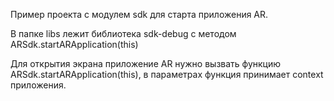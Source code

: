 Пример проекта с модулем sdk для старта приложения AR.

В папке libs лежит библиотека sdk-debug с методом ARSdk.startARApplication(this)

Для открытия экрана приложение AR нужно вызвать функцию
ARSdk.startARApplication(this), 
в параметрах функция принимает context приложения.
